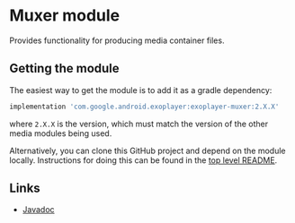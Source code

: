 # Muxer module

Provides functionality for producing media container files.

## Getting the module

The easiest way to get the module is to add it as a gradle dependency:

```gradle
implementation 'com.google.android.exoplayer:exoplayer-muxer:2.X.X'
```

where `2.X.X` is the version, which must match the version of the other media
modules being used.

Alternatively, you can clone this GitHub project and depend on the module
locally. Instructions for doing this can be found in the [top level README][].

[top level README]: https://github.com/google/ExoPlayer/blob/release-v2/README.md

## Links

*   [Javadoc][]

[Javadoc]: https://exoplayer.dev/doc/reference/index.html
